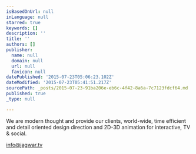 ```yaml
---
isBasedOnUrl: null
inLanguage: null
starred: true
keywords: []
description: ''
title: ''
authors: []
publisher:
  name: null
  domain: null
  url: null
  favicon: null
datePublished: '2015-07-23T05:06:23.102Z'
dateModified: '2015-07-23T05:41:51.217Z'
sourcePath: _posts/2015-07-23-91ba206e-eb6c-4f42-8a6a-7c7123fdcf64.md
published: true
_type: null

---
```

We are modern thought and provide our clients, world-wide, time efficient and detail oriented design direction and 2D-3D animation for interactive, TV & social.

info@jagwar.tv